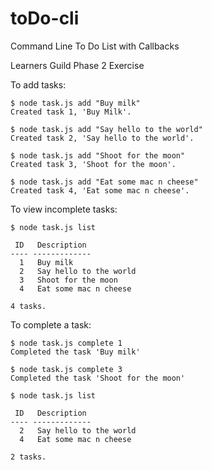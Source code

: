 # toDo-cli
Command Line To Do List with Callbacks

Learners Guild Phase 2 Exercise

To add tasks:
```
$ node task.js add "Buy milk"
Created task 1, 'Buy Milk'.

$ node task.js add "Say hello to the world"
Created task 2, 'Say hello to the world'.

$ node task.js add "Shoot for the moon"
Created task 3, 'Shoot for the moon'.

$ node task.js add "Eat some mac n cheese"
Created task 4, 'Eat some mac n cheese'.
```

To view incomplete tasks:
```
$ node task.js list

 ID   Description
---- -------------
  1   Buy milk
  2   Say hello to the world
  3   Shoot for the moon
  4   Eat some mac n cheese

4 tasks.
```
To complete a task:
```
$ node task.js complete 1
Completed the task 'Buy milk'

$ node task.js complete 3
Completed the task 'Shoot for the moon'

$ node task.js list

 ID   Description
---- -------------
  2   Say hello to the world
  4   Eat some mac n cheese

2 tasks.
```
